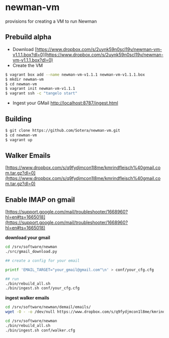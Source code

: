 # newman-vm

provisions for creating a VM to run Newman

## Prebuild alpha

- Download [https://www.dropbox.com/s/2uynk59n0scl19v/newman-vm-v1.1.1.box?dl=0](https://www.dropbox.com/s/2uynk59n0scl19v/newman-vm-v1.1.1.box?dl=0)
- Create the VM<br/>
```bash
$ vagrant box add --name newman-vm-v1.1.1 newman-vm-v1.1.1.box
$ mkdir newman-vm
$ cd newman-vm
$ vagrant init newman-vm-v1.1.1
$ vagrant ssh -c "tangelo start"
```
- Ingest your GMail
  [http://localhost:8787/ingest.html](http://localhost:8787/ingest.html)
  

## Building

```bash
$ git clone https://github.com/Sotera/newman-vm.git
$ cd newman-vm
$ vagrant up
```

## Walker Emails

[https://www.dropbox.com/s/q9fydjmcon1l8me/kmrindfleisch%40gmail.com.tar.gz?dl=0](https://www.dropbox.com/s/q9fydjmcon1l8me/kmrindfleisch%40gmail.com.tar.gz?dl=0)

## Enable IMAP on gmail

[https://support.google.com/mail/troubleshooter/1668960?hl=en#ts=1665018](https://support.google.com/mail/troubleshooter/1668960?hl=en#ts=1665018)

**download your gmail**
```bash
cd /srv/software/newman
./src/gmail_download.py

## create a config for your email

printf 'EMAIL_TARGET="your_gmail@gmail.com"\n' > conf/your_cfg.cfg

## run
./bin/rebuild_all.sh
./bin/ingest.sh conf/your_cfg.cfg
```

**ingest walker emails**
```bash
cd /srv/software/newman/demail/emails/
wget -O - -o /dev/null https://www.dropbox.com/s/q9fydjmcon1l8me/kmrindfleisch%40gmail.com.tar.gz?dl=0 | tar -zxvf -

cd /srv/software/newman
./bin/rebuild_all.sh
./bin/ingest.sh conf/walker.cfg
```
